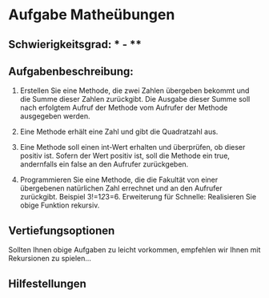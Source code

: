 # Aufgabe Matheübungen

## Schwierigkeitsgrad: * - **

## Aufgabenbeschreibung:
1. Erstellen Sie eine Methode, die zwei Zahlen übergeben bekommt und die Summe dieser Zahlen zurückgibt. Die Ausgabe dieser Summe soll nach erfolgtem Aufruf der Methode vom Aufrufer der Methode ausgegeben werden.

2. Eine Methode erhält eine Zahl und gibt die Quadratzahl aus. 

3. Eine Methode soll einen int-Wert erhalten und überprüfen, ob dieser positiv ist. Sofern der Wert positiv ist, soll die Methode ein true, andernfalls ein false an den Aufrufer zurückgeben.

4. Programmieren Sie eine Methode, die die Fakultät von einer übergebenen natürlichen Zahl errechnet und an den Aufrufer zurückgibt. Beispiel 3!=1*2*3=6. Erweiterung für Schnelle: Realisieren Sie obige Funktion rekursiv. 


## Vertiefungsoptionen
Sollten Ihnen obige Aufgaben zu leicht vorkommen, empfehlen wir Ihnen mit Rekursionen zu spielen...

## Hilfestellungen
